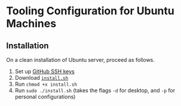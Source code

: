 # Tooling Configuration for Ubuntu Machines

## Installation

On a clean installation of Ubuntu server, proceed as follows.

1. Set up [GitHub SSH keys](https://docs.github.com/en/authentication/connecting-to-github-with-ssh/generating-a-new-ssh-key-and-adding-it-to-the-ssh-agent)
2. Download [`install.sh`](https://raw.githubusercontent.com/edurso/tooling/master/install.sh)
3. Run `chmod +x install.sh`
4. Run `sudo ./install.sh` (takes the flags `-d` for desktop, and `-p` for personal configurations)
